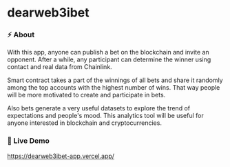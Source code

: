 # dearweb3ibet

### ⚡ About

With this app, anyone can publish a bet on the blockchain and invite an opponent. After a while, any participant can determine the winner using contact and real data from Chainlink.

Smart contract takes a part of the winnings of all bets and share it randomly among the top accounts with the highest number of wins. That way people will be more motivated to create and participate in bets.

Also bets generate a very useful datasets to explore the trend of expectations and people's mood. This analytics tool will be useful for anyone interested in blockchain and cryptocurrencies.

### 🔗 Live Demo 

https://dearweb3ibet-app.vercel.app/